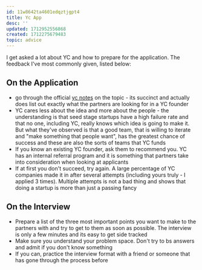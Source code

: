 ```yaml
---
id: 11w8642ta4601edqztjgpt4
title: Yc App
desc: ''
updated: 1712952556868
created: 1712275679483
topic: advice
---
```


I get asked a lot about YC and how to prepare for the application. The feedback I've most commonly given, listed below:

## On the Application
- go through the official [yc notes](https://www.ycombinator.com/howtoapply) on the topic - its succinct and actually does list out exactly what the partners are looking for in a YC founder
- YC cares less about the idea and more about the people - the understanding is that seed stage startups have a high failure rate and that no one, including YC, really knows which idea is going to make it. But what they've observed is that a good team, that is willing to iterate and "make something that people want", has the greatest chance of success and these are also the sorts of teams that YC funds
- If you know an existing YC founder, ask them to recommend you. YC has an internal referral program and it is something that partners take into consideration when looking at applicants
- If at first you don't succeed, try again. A large percentage of YC companies made it in after several attempts (including yours truly - I applied 3 times). Multiple attempts is not a bad thing and shows that doing a startup is more than just a passing fancy

## On the Interview
- Prepare a list of the three most important points you want to make to the partners with and try to get to them as soon as possible. The interview is only a few minutes and its easy to get side tracked
- Make sure you understand your problem space. Don't try to bs answers and admit if you don't know something
- If you can, practice the interview format with a friend or someone that has gone through the process before
